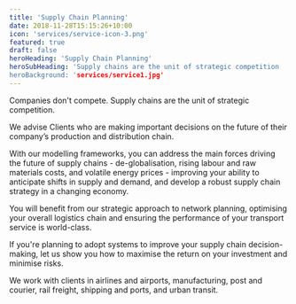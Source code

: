 ```yaml
---
title: 'Supply Chain Planning'
date: 2018-11-28T15:15:26+10:00
icon: 'services/service-icon-3.png'
featured: true
draft: false
heroHeading: 'Supply Chain Planning'
heroSubHeading: 'Supply chains are the unit of strategic competition
heroBackground: 'services/service1.jpg'
---
```


Companies don't compete. Supply chains are the unit of strategic competition.

We advise Clients who are making important decisions on the future of their company’s production and distribution chain.

With our modelling frameworks, you can address the main forces driving the future of supply chains - de-globalisation, rising labour and raw materials costs, and volatile energy prices - improving your ability to anticipate shifts in supply and demand, and develop a robust supply chain strategy in a changing economy.

You will benefit from our strategic approach to network planning, optimising your overall logistics chain and ensuring the performance of your transport service is world-class.

If you're planning to adopt systems to improve your supply chain decision-making, let us show you how to maximise the return on your investment and minimise risks. 

We work with clients in airlines and airports, manufacturing, post and courier, rail freight, shipping and ports, and urban transit.


